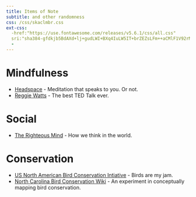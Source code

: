 ```yaml
---
title: Items of Note
subtitle: and other randomness
css: /css/skaclmbr.css
ext-css:
  -href:"https://use.fontawesome.com/releases/v5.6.1/css/all.css"
  sri:"sha384-gfdkjb5BdAXd+lj+gudLWI+BXq4IuLW5IT+brZEZsLFm++aCMlF1V92rMkPaX4PP"
  -
---
```


<div class="logo-div">
<i class="fas fa-people-carry-solid"></i>
<i class="fas fa-leaf-solid"></i>
<i class="fas fa-brain-solid"></i>
</div>

# Mindfulness
- [Headspace](https://www.headspace.com) - Meditation that speaks to you. Or not.
- [Reggie Watts](https://www.youtube.com/watch?v=BdHK_r9RXTc) - The best TED Talk ever.

# Social
- [The Righteous Mind](https://righteousmind.com/) - How we think in the world.

# Conservation
- [US North American Bird Conservation Intiative](https://us-nabci.org) - Birds are my jam.
- [North Carolina Bird Conservation Wiki](http://wiki.ncpif.org) - An experiment in conceptually mapping bird conservation.
